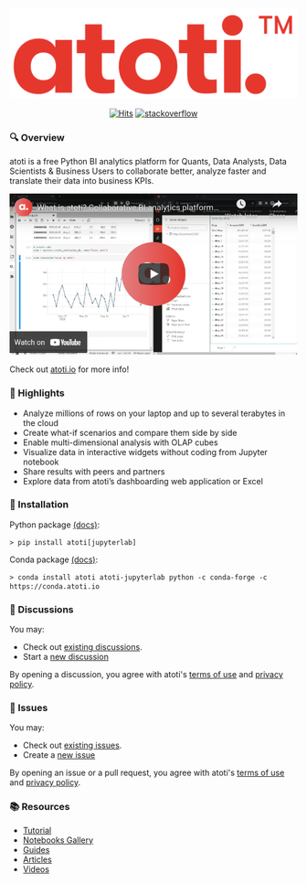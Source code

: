 <p align="center">
  <img src="./assets/logo.png" alt="atoti logo">
</p>

<p align="center">
  <a href="https://hits.seeyoufarm.com"><img src="https://hits.seeyoufarm.com/api/count/incr/badge.svg?url=https%3A%2F%2Fgithub.com%2Fatoti%2Fatoti&count_bg=%23FF7375&title_bg=%23555555&icon=&icon_color=%23E7E7E7&title=hits&edge_flat=false" alt="Hits"></a>
  <a href="https://stackoverflow.com/questions/tagged/atoti"><img src="https://img.shields.io/badge/StackOverflow-atoti-f58024.svg" alt="stackoverflow"></a>
</p>

### 🔍 Overview

atoti is a free Python BI analytics platform for Quants, Data Analysts, Data Scientists & Business Users to collaborate better, analyze faster and translate their data into business KPIs.

<p align="center">
    <a href="https://www.youtube.com/watch?v=KNvheH-ifAI" target="_blank"><img src="./assets/youtube-preview.png" alt="youtube"></a>
</p>

Check out [atoti.io](https://www.atoti.io) for more info!

### 🔭 Highlights

- Analyze millions of rows on your laptop and up to several terabytes in the cloud
- Create what-if scenarios and compare them side by side
- Enable multi-dimensional analysis with OLAP cubes
- Visualize data in interactive widgets without coding from Jupyter notebook
- Share results with peers and partners
- Explore data from atoti’s dashboarding web application or Excel

### 🧰 Installation

Python package [(docs)](https://docs.atoti.io/latest/installation.html#python-package):

```console
> pip install atoti[jupyterlab]
```

Conda package [(docs)](https://docs.atoti.io/latest/installation.html#conda-package):

```console
> conda install atoti atoti-jupyterlab python -c conda-forge -c https://conda.atoti.io
```

### :speech_balloon: Discussions

You may:

- Check out [existing discussions](https://github.com/atoti/atoti/discussions).
- Start a [new discussion](https://github.com/atoti/atoti/discussions/new)

By opening a discussion, you agree with atoti's [terms of use](https://www.atoti.io/terms) and [privacy policy](https://www.atoti.io/privacy-policy).

### 🎫 Issues

You may:

- Check out [existing issues](https://github.com/atoti/atoti/issues).
- Create a [new issue](https://github.com/atoti/atoti/issues/new/choose)

By opening an issue or a pull request, you agree with atoti's [terms of use](https://www.atoti.io/terms) and [privacy policy](https://www.atoti.io/privacy-policy).

### 📚 Resources

- [Tutorial](https://docs.atoti.io/latest/tutorial/tutorial.html)
- [Notebooks Gallery](https://github.com/atoti/notebooks)
- [Guides](https://www.atoti.io/atoti-starting-guides/)
- [Articles](https://www.atoti.io/articles/)
- [Videos](https://www.atoti.io/resources/videos/)

